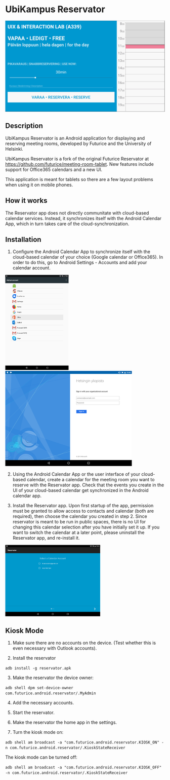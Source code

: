 UbiKampus Reservator
==========

<img src="images/FreeEmpty.png" width="600">

Description
-----------
UbiKampus Reservator is an Android application for displaying and reserving meeting rooms, developed by Futurice and the University of Helsinki. 

UbiKampus Reservator is a fork of the original Futurice Reservator at https://github.com/futurice/meeting-room-tablet. New features include support for Office365 calendars and a new UI. 

This application is meant for tablets so there are a few layout problems when using it on mobile phones.

How it works
-----------
The Reservator app does not directly communitate with cloud-based calendar services. Instead, it synchronizes itself with the Android Calendar App, which in turn takes care of the cloud-synchronization.

Installation
-----------

1. Configure the Android Calendar App to synchronize itself with the cloud-based calendar of your choice (Google calendar or Office365). In order to do this, go to Android Settings - Accounts and add your calendar account.

<img src="images/selectOffice365.png" width="200" height="300"> <img src="images/SignInYliopisto.png" width="400">

2. Using the Android Calendar App or the user interface of your cloud-based calendar, create a calendar for the meeting room you want to reserve with the Reservator app. Check that the events you create in the UI of your cloud-based calendar get synchronized in the Android calendar app.

3. Install the Reservator app. Upon first startup of the app, permission must be granted to allow access to contacts and calendar (both are required), then choose the calendar you created in step 2. Since reservator is meant to be run in public spaces, there is no UI for changing this calendar selection after you have initially set it up. If you want to switch the calendar at a later point, please uninstall the Reservator app, and re-install it. 

<img src="images/SelectCalendarAccount.png" width="300">

Kiosk Mode
----------

1. Make sure there are no accounts on the device. (Test whether this is even necessary with Outlook accounts).

2. Install the reservator

  `adb install -g reservator.apk`

3. Make the reservator the device owner:

  `adb shell dpm set-device-owner com.futurice.android.reservator/.MyAdmin`

4. Add the necessary accounts.

5. Start the reservator.

6. Make the reservator the home app in the settings.

7. Turn the kiosk mode on:

  `adb shell am broadcast -a "com.futurice.android.reservator.KIOSK_ON" -n com.futurice.android.reservator/.KioskStateReceiver`


The kiosk mode can be turned off:

  `adb shell am broadcast -a "com.futurice.android.reservator.KIOSK_OFF" -n com.futurice.android.reservator/.KioskStateReceiver`
  
